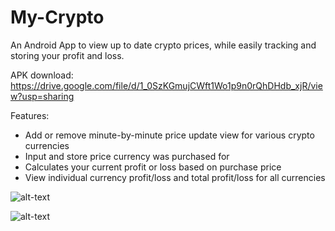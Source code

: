 # My-Crypto
An Android App to view up to date crypto prices, while easily tracking and storing your profit and loss.

APK download:
https://drive.google.com/file/d/1_0SzKGmujCWft1Wo1p9n0rQhDHdb_xjR/view?usp=sharing

Features:

* Add or remove minute-by-minute price update view for various crypto currencies
* Input and store price currency was purchased for
* Calculates your current profit or loss based on purchase price
* View individual currency profit/loss and total profit/loss for all currencies


![alt-text](https://i.imgur.com/imBQh9Z.png)

![alt-text](https://i.imgur.com/9NTuhtJ.png)
